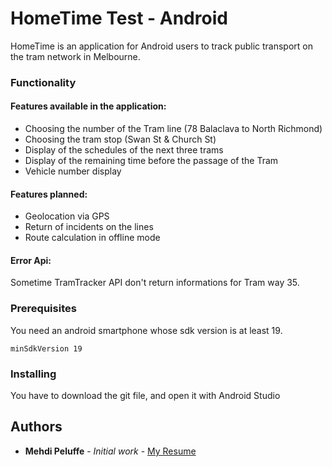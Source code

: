 # HomeTime Test - Android

HomeTime is an application for Android users to track public transport on the tram network in Melbourne.

### Functionality

#### Features available in the application:
* Choosing the number of the Tram line (78 Balaclava to North Richmond)
* Choosing the tram stop (Swan St & Church St)
* Display of the schedules of the next three trams
* Display of the remaining time before the passage of the Tram
* Vehicle number display

#### Features planned:
* Geolocation via GPS
* Return of incidents on the lines
* Route calculation in offline mode

#### Error Api:
Sometime TramTracker API don't return informations for Tram way 35. 

### Prerequisites

You need an android smartphone whose sdk version is at least 19.

```
minSdkVersion 19
```

### Installing

You have to download the git file, and open it with Android Studio

## Authors

* **Mehdi Peluffe** - *Initial work* - [My Resume](https://drive.google.com/drive/folders/12J5nxiOUNh4dO3ruTf3Q_1nSjbdDY9Ox?usp=sharing)
